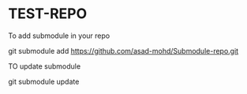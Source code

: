 # TEST-REPO

To add submodule in your repo

git submodule add https://github.com/asad-mohd/Submodule-repo.git


TO update submodule 

git submodule update
